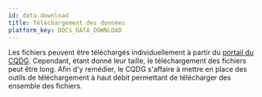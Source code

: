```yaml
---
id: data-download
title: Téléchargement des données
platform_key: DOCS_DATA_DOWNLOAD
---
```


Les fichiers peuvent être téléchargés individuellement à partir du [portail du CQDG](https://plateforme.cqdg.ca). Cependant, étant donné leur taille, le téléchargement des fichiers peut être long. Afin d'y remédier, le CQDG s'affaire à mettre en place des outils de téléchargement à haut débit permettant de télécharger des ensemble des fichiers.  